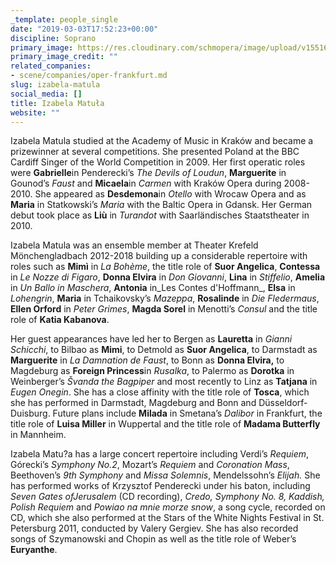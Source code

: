 ```yaml
---
_template: people_single
date: "2019-03-03T17:52:23+00:00"
discipline: Soprano
primary_image: https://res.cloudinary.com/schmopera/image/upload/v1551635445/media/2019/03/izabela.jpg
primary_image_credit: ""
related_companies:
- scene/companies/oper-frankfurt.md
slug: izabela-matula
social_media: []
title: Izabela Matuła
website: ""
---
```

Izabela Matula studied at the Academy of Music in Kraków and became a prizewinner at several competitions. She presented Poland at the BBC Cardiff Singer of the World Competition in 2009. Her first operatic roles were **Gabrielle**in Penderecki’s _The Devils of Loudun_, **Marguerite** in Gounod’s _Faust_ and **Micaela**in _Carmen_ with Kraków Opera during 2008-2010. She appeared as **Desdemona**in _Otello_ with Wrocaw Opera and as **Maria** in Statkowski’s _Maria_ with the Baltic Opera in Gdansk. Her German debut took place as **Liù** in _Turandot_ with Saarländisches Staatstheater in 2010.

Izabela Matula was an ensemble member at Theater Krefeld Mönchengladbach 2012-2018 building up a considerable repertoire with roles such as **Mimì** in _La Bohème_, the title role of **Suor Angelica**, **Contessa** in _Le Nozze di Figaro_, **Donna Elvira** in _Don Giovanni_, **Lina** in _Stiffelio_, **Amelia** in _Un Ballo in Maschera_, **Antonia** in_Les Contes d'Hoffmann_, **Elsa** in _Lohengrin_, **Maria** in Tchaikovsky’s _Mazeppa_, **Rosalinde** in _Die Fledermaus_, **Ellen Orford** in _Peter Grimes_, **Magda Sorel** in Menotti’s _Consul_ and the title role of **Katia Kabanova**.

Her guest appearances have led her to Bergen as **Lauretta** in _Gianni Schicchi_, to Bilbao as **Mimi**, to Detmold as **Suor Angelica**, to Darmstadt as **Marguerite** in _La Damnation_ _de Faust_, to Bonn as **Donna Elvira,** to Magdeburg as **Foreign Princess**in _Rusalka_, to Palermo as **Dorotka** in Weinberger’s _Švanda the Bagpiper_ and most recently to Linz as **Tatjana** in _Eugen Onegin_. She has a close affinity with the title role of **Tosca**, which she has performed in Darmstadt, Magdeburg and Bonn and Düsseldorf-Duisburg. Future plans include **Milada** in Smetana’s _Dalibor_ in Frankfurt, the title role of **Luisa Miller** in Wuppertal and the title role of **Madama Butterfly** in Mannheim.

Izabela Matu?a has a large concert repertoire including Verdi’s _Requiem_, Górecki’s _Symphony No.2_, Mozart’s _Requiem_ and _Coronation Mass_, Beethoven’s _9th Symphony_ and _Missa Solemnis_, Mendelssohn’s _Elijah._ She has performed works of Krzysztof Penderecki under his baton, including _Seven Gates ofJerusalem_ (CD recording), _Credo, Symphony No. 8, Kaddish, Polish Requiem_ and _Powiao na mnie morze snow_, a song cycle, recorded on CD, which she also performed at the Stars of the White Nights Festival in St. Petersburg 2011, conducted by Valery Gergiev. She has also recorded songs of Szymanowski and Chopin as well as the title role of Weber’s **Euryanthe**.